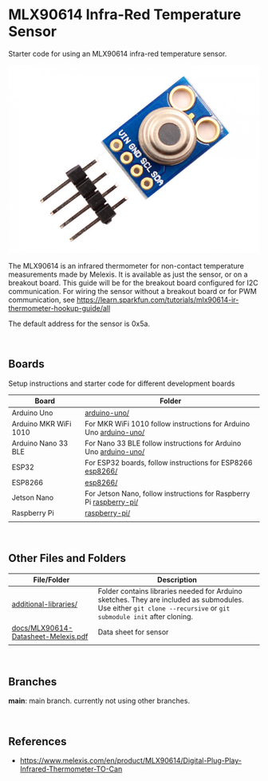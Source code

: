 # MLX90614 Infra-Red Temperature Sensor

Starter code for using an MLX90614 infra-red temperature sensor.

![sensor](assets/MLX90614-IR-Thermometer_1-1000x750.JPG)

The MLX90614 is an infrared thermometer for non-contact temperature measurements made by Melexis. It is available as just the sensor, or on a breakout board. This guide will be for the breakout board configured for I2C communication. For wiring the sensor without a breakout board or for PWM communication, see https://learn.sparkfun.com/tutorials/mlx90614-ir-thermometer-hookup-guide/all

The default address for the sensor is 0x5a.

<br />

## Boards

Setup instructions and starter code for different development boards

| Board | Folder |
| --- | --- |
| Arduino Uno | [arduino-uno/](arduino-uno/) |
| Arduino MKR WiFi 1010 | For MKR WiFi 1010 follow instructions for Arduino Uno [arduino-uno/](arduino-uno/) |
| Arduino Nano 33 BLE | For Nano 33 BLE follow instructions for Arduino Uno [arduino-uno/](arduino-uno/) |
| ESP32 | For ESP32 boards, follow instructions for ESP8266 [esp8266/](esp8266/) |
| ESP8266 | [esp8266/](esp8266/) |
| Jetson Nano | For Jetson Nano, follow instructions for Raspberry Pi [raspberry-pi/](raspberry-pi/) |
| Raspberry Pi | [raspberry-pi/](raspberry-pi/) |
|  |  |

<br />

## Other Files and Folders

| File/Folder | Description |
|--- | --- |
| [additional-libraries/](additional-libraries/) | Folder contains libraries needed for Arduino sketches. They are included as submodules. Use either `git clone --recursive` or `git submodule init` after cloning. |
| [docs/MLX90614-Datasheet-Melexis.pdf](docs/MLX90614-Datasheet-Melexis.pdf) | Data sheet for sensor |
|  |  |

<br />

## Branches

**main**: main branch. currently not using other branches.

<br />

## References

- https://www.melexis.com/en/product/MLX90614/Digital-Plug-Play-Infrared-Thermometer-TO-Can
